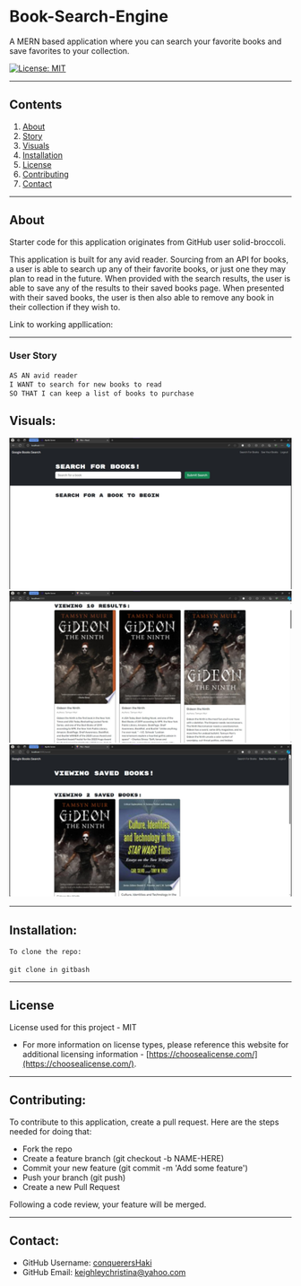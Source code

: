 # Book-Search-Engine

A MERN based application where you can search your favorite books and save favorites to your collection.

[![License: MIT](https://img.shields.io/badge/License-MIT-yellow.svg)](https://opensource.org/licenses/MIT)

---

## Contents

1. [About](#about)
2. [Story](#user-story)
3. [Visuals](#visuals)
4. [Installation](#installation)
5. [License](#license)
6. [Contributing](#contributing)
7. [Contact](#contact)

---

## About

Starter code for this application originates from GitHub user solid-broccoli.

This application is built for any avid reader. Sourcing from an API for books, a user is able to search up any of their favorite books, or just one they may plan to read in the future. When provided with the search results, the user is able to save any of the results to their saved books page. When presented with their saved books, the user is then also able to remove any book in their collection if they wish to.

Link to working appllication: 

---

### User Story

```
AS AN avid reader
I WANT to search for new books to read
SO THAT I can keep a list of books to purchase
```

## Visuals:

![screenshot 1](./Develop/client/images/SS1.jpg)
![screenshot 1](./Develop/client/images/ss2.jpg)
![screenshot 1](./Develop/client/images/ss3.jpg)

---

## Installation:

```
To clone the repo:

git clone in gitbash
```

---

## License

License used for this project - MIT

- For more information on license types, please reference this website
  for additional licensing information - [https://choosealicense.com/](https://choosealicense.com/).

---

## Contributing:

To contribute to this application, create a pull request.
Here are the steps needed for doing that:

- Fork the repo
- Create a feature branch (git checkout -b NAME-HERE)
- Commit your new feature (git commit -m 'Add some feature')
- Push your branch (git push)
- Create a new Pull Request

Following a code review, your feature will be merged.

---

## Contact:

- GitHub Username: [conquerersHaki](https://github.com/conquerersHaki)
- GitHub Email: keighleychristina@yahoo.com
